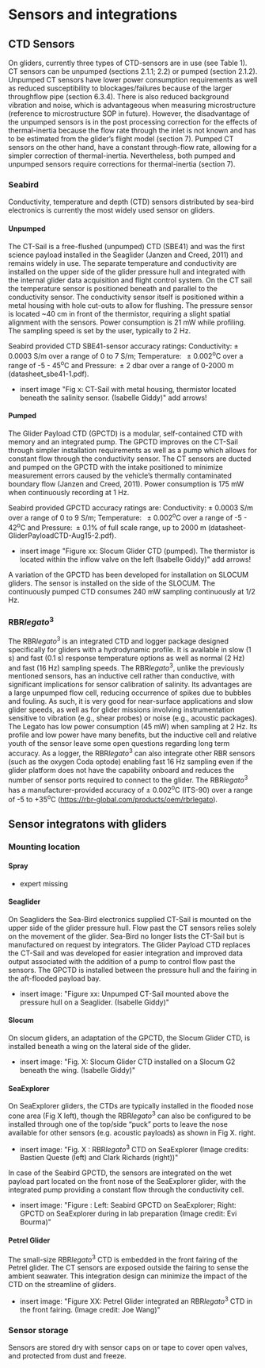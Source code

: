 # Sensors and integrations

## CTD Sensors
On gliders, currently three types of CTD-sensors are in use (see Table 1). 
CT sensors can be unpumped (sections 2.1.1; 2.2) or pumped (section 2.1.2). 
Unpumped CT sensors have lower power consumption requirements as well as reduced susceptibility to blockages/failures because of the larger throughflow pipe (section 6.3.4). 
There is also reduced background vibration and noise, which is advantageous when measuring microstructure (reference to microstructure SOP in future). 
However, the disadvantage of the unpumped sensors is in the post processing correction for the effects of thermal-inertia because the flow rate through the inlet is not known and has to be estimated from the glider’s flight model (section 7). 
Pumped CT sensors on the other hand, have a constant through-flow rate, allowing for a simpler correction of thermal-inertia. Nevertheless, both pumped and unpumped sensors require corrections for thermal-inertia (section 7). 

### Seabird
Conductivity, temperature and depth (CTD) sensors distributed by sea-bird electronics is currently the most widely used sensor on gliders. 

#### Unpumped
The CT-Sail is a free-flushed (unpumped) CTD (SBE41) and was the first science payload installed in the Seaglider (Janzen and Creed, 2011) and remains widely in use. 
The separate temperature and conductivity are installed on the upper side of the glider pressure hull and integrated with the internal glider data acquisition and flight control system. 
On the CT sail the temperature sensor is positioned beneath and parallel to the conductivity sensor. 
The conductivity sensor itself is positioned within a metal housing with hole cut-outs to allow for flushing. The pressure sensor is located ~40 cm in front of the thermistor, requiring a slight spatial alignment with the sensors. 
Power consumption is 21 mW while profiling. 
The sampling speed is set by the user, typically to 2 Hz.  

Seabird provided CTD SBE41-sensor accuracy ratings: Conductivity: $\pm$ 0.0003 S/m over a range of 0 to 7 S/m; Temperature:  $\pm$ 0.002<sup>o</sup>C over a range of -5 - 45<sup>o</sup>C and Pressure: $\pm$ 2 dbar over a range of 0-2000 m (datasheet_sbe41-1.pdf).

- insert image "Fig x: CT-Sail with metal housing, thermistor located beneath the salinity sensor. (Isabelle Giddy)" add arrows!

#### Pumped
The Glider Payload CTD (GPCTD) is a modular, self-contained CTD with memory and an integrated pump. 
The GPCTD improves on the CT-Sail through simpler installation requirements as well as a pump which allows for constant flow through the conductivity sensor. 
The CT sensors are ducted and pumped on the GPCTD with the intake positioned to minimize measurement errors caused by the vehicle’s thermally contaminated boundary flow (Janzen and Creed, 2011). 
Power consumption is 175 mW when continuously recording at 1 Hz. 

Seabird provided GPCTD accuracy ratings are: Conductivity: $\pm$ 0.0003 S/m over a range of 0 to 9 S/m; Temperature:  $\pm$ 0.002<sup>o</sup>C over a range of -5 - 42<sup>o</sup>C and Pressure: $\pm$ 0.1% of full scale range, up to 2000 m (datasheet-GliderPayloadCTD-Aug15-2.pdf). 

- insert image "Figure xx: Slocum Glider CTD (pumped). The thermistor is located within the inflow valve on the left (Isabelle Giddy)" add arrows!

A variation of the GPCTD has been developed for installation on SLOCUM gliders. The sensor is installed on the side of the SLOCUM. The continuously pumped CTD consumes 240 mW sampling continuously at 1/2 Hz.

### RBR*legato*<sup>3</sup>
The RBR*legato*<sup>3</sup> is an integrated CTD and logger package designed specifically for gliders with a hydrodynamic profile. 
It is available in slow (1 s) and fast (0.1 s) response temperature options as well as normal (2 Hz) and fast (16 Hz) sampling speeds. 
The RBR*legato*<sup>3</sup>, unlike the previously mentioned sensors, has an inductive cell rather than conductive, with significant implications for sensor calibration of salinity. 
Its advantages are a large unpumped flow cell, reducing occurrence of spikes due to bubbles and fouling. 
As such, it is very good for near-surface applications and slow glider speeds, as well as for glider missions involving instrumentation sensitive to vibration (e.g., shear probes) or noise (e.g., acoustic packages). 
The Legato has low power consumption (45 mW) when sampling at 2 Hz. Its profile and low power have many benefits, but the inductive cell and relative youth of the sensor leave some open questions regarding long term accuracy.
As a logger, the RBR*legato*<sup>3</sup> can also integrate other RBR sensors (such as the oxygen Coda optode) enabling fast 16 Hz sampling even if the glider platform does not have the capability onboard and reduces the number of sensor ports required to connect to the glider. 
The RBR*legato*<sup>3</sup> has a manufacturer-provided accuracy of $\pm$ 0.002<sup>o</sup>C (ITS-90) over a range of -5 to +35<sup>o</sup>C (https://rbr-global.com/products/oem/rbrlegato). 

## Sensor integratons with gliders

### Mounting location

#### Spray
- expert missing

#### Seaglider
On Seagliders the Sea-Bird electronics supplied CT-Sail is mounted on the upper side of the glider pressure hull. 
Flow past the CT sensors relies solely on the movement of the glider. 
Sea-Bird no longer lists the CT-Sail but is manufactured on request by integrators. 
The Glider Payload CTD replaces the CT-Sail and was developed for easier integration and improved data output associated with the addition of a pump to control flow past the sensors. 
The GPCTD is installed between the pressure hull and the fairing in the aft-flooded payload bay. 

- insert image: "Figure xx: Unpumped CT-Sail mounted above the pressure hull on a Seaglider. (Isabelle Giddy)"

#### Slocum
On slocum gliders, an adaptation of the GPCTD, the Slocum Glider CTD, is installed beneath a wing on the lateral side of the glider. 

- insert image: "Fig. X: Slocum Glider CTD installed on a Slocum G2 beneath the wing.  (Isabelle Giddy)"

#### SeaExplorer
On SeaExplorer gliders, the CTDs are typically installed in the flooded nose cone area (Fig X left), though the RBR*legato*<sup>3</sup> can also be configured to be installed through one of the top/side “puck” ports to leave the nose available for other sensors (e.g. acoustic payloads) as shown in Fig X. right. 

- insert image: "Fig. X : RBR*legato*<sup>3</sup> CTD on SeaExplorer (Image credits: Bastien Queste (left) and Clark Richards (right))"

In case of the Seabird GPCTD, the sensors are integrated on the wet payload part located on the front nose of the SeaExplorer glider, with the integrated pump providing a constant flow through the conductivity cell.

- insert image: "Figure : Left: Seabird GPCTD on SeaExplorer; Right:  GPCTD on SeaExplorer during in lab preparation (Image credit: Evi Bourma)"

#### Petrel Glider
The small-size RBR*legato*<sup>3</sup> CTD is embedded in the front fairing of the Petrel glider. 
The CT sensors are exposed outside the fairing to sense the ambient seawater. 
This integration design can minimize the impact of the CTD on the streamline of gliders. 

- insert image: "Figure XX: Petrel Glider integrated an RBR*legato*<sup>3</sup> CTD in the front fairing. (Image credit: Joe Wang)"

### Sensor storage
Sensors are stored dry with sensor caps on or tape to cover open valves, and protected from dust and freeze. 
